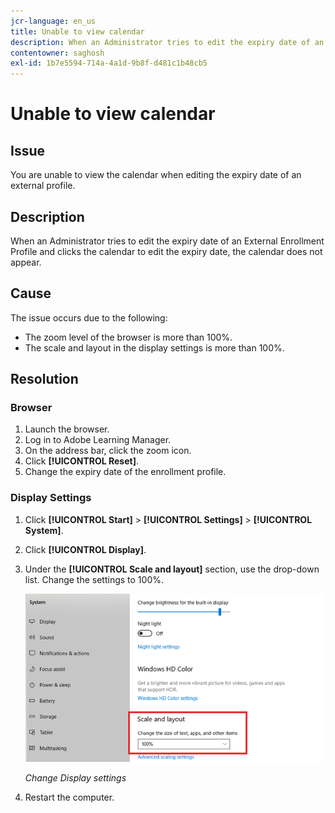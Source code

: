 ```yaml
---
jcr-language: en_us
title: Unable to view calendar
description: When an Administrator tries to edit the expiry date of an External Enrollment Profile and clicks the calendar to edit the expiry date, the calendar does not appear.
contentowner: saghosh
exl-id: 1b7e5594-714a-4a1d-9b8f-d481c1b48cb5
---
```

# Unable to view calendar

## Issue

You are unable to view the calendar when editing the expiry date of an external profile.

## Description

When an Administrator tries to edit the expiry date of an External Enrollment Profile and clicks the calendar to edit the expiry date, the calendar does not appear.

## Cause

The issue occurs due to the following:

* The zoom level of the browser is more than 100%.
* The scale and layout in the display settings is more than 100%.

## Resolution

### Browser

1. Launch the browser.
1. Log in to Adobe Learning Manager.
1. On the address bar, click the zoom icon.  
1. Click **[!UICONTROL Reset]**.
1. Change the expiry date of the enrollment profile.

### Display Settings

1. Click **[!UICONTROL Start]** > **[!UICONTROL Settings]** > **[!UICONTROL System]**.  
1. Click **[!UICONTROL Display]**.
1. Under the **[!UICONTROL Scale and layout]** section, use the drop-down list. Change the settings to 100%.

   ![](assets/scale-layout.png)

   *Change Display settings*

1. Restart the computer.
